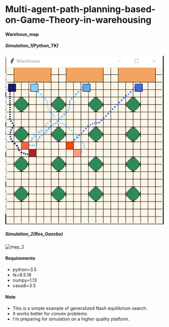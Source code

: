 # Multi-agent-path-planning-based-on-Game-Theory-in-warehousing
#### Warehous_map
##### Simulation_1(Python_TK)
![map_1](https://github.com/lightersp/Multi-agent-path-planning-based-on-Game-Theory-in-warehousing/blob/master/fig/map_1.png)
##### Simulation_2(Ros_Gazebo)
![map_2](https://github.com/lightersp/Multi-agent-path-planning-based-on-Game-Theory-in-warehousing/blob/master/fig/Map_gazebo.gif)
#### Requirements


- python=3.5
- tk=8.5.18
- numpy=1.13
- casadi=3.5
#### Note
+ This is a simple example of generalized Nash equilibrium search.
+ It works better for convex problems.
+ I'm preparing for simulation on a higher quality platform.
